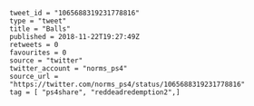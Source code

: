 ```
tweet_id = "1065688319231778816"
type = "tweet"
title = "Balls"
published = 2018-11-22T19:27:49Z
retweets = 0
favourites = 0
source = "twitter"
twitter_account = "norms_ps4"
source_url = "https://twitter.com/norms_ps4/status/1065688319231778816"
tag = [ "ps4share", "reddeadredemption2",]
```

<p class='image'><img src='http://mnf.m17s.net/2018/11/22/DsoV4H2WoAIJIiv.jpg' alt=''></p>

